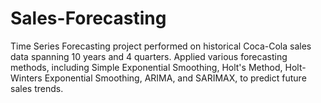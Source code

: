 # Sales-Forecasting
Time Series Forecasting project performed on historical Coca-Cola sales data spanning 10 years and 4 quarters.  Applied various forecasting methods, including Simple Exponential Smoothing, Holt's Method, Holt-Winters Exponential Smoothing, ARIMA, and SARIMAX, to predict future sales trends.
